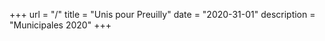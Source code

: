 +++
url = "/"
title = "Unis pour Preuilly"
date = "2020-31-01"
description = "Municipales 2020"
+++
